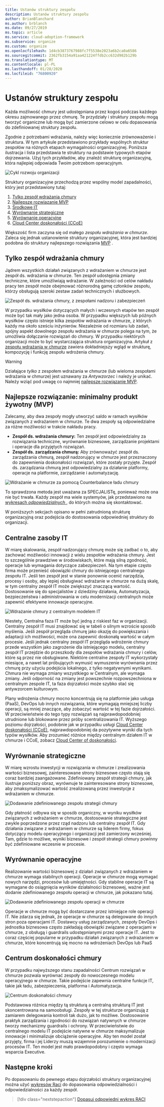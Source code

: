 ```yaml
---
title: Ustanów struktury zespołu
description: Ustanów struktury zespołu
author: BrianBlanchard
ms.author: brblanch
ms.date: 09/27/2019
ms.topic: article
ms.service: cloud-adoption-framework
ms.subservice: organize
ms.custom: organize
ms.openlocfilehash: 1d4cb3873767988fc7f5538e2023a6b2ca0a6586
ms.sourcegitcommit: 2362fb3154a91aa421224ffdb2cc632d982b129b
ms.translationtype: MT
ms.contentlocale: pl-PL
ms.lasthandoff: 01/28/2020
ms.locfileid: "76800920"
---
```

# <a name="establish-team-structures"></a>Ustanów struktury zespołu

Każda możliwość chmury jest udostępniana przez kogoś podczas każdego okresu zajmowanego przez chmurę. Te przydziały i struktury zespołu mogą tworzyć organiczne lub mogą być zamierzone celowo w celu dopasowania do zdefiniowanej struktury zespołu.

Zgodnie z potrzebami wdrażania, należy więc koniecznie zrównoważenie i struktura. W tym artykule przedstawiono przykłady wspólnych struktur zespołów na różnych etapach wymagalności organizacyjnej. Poniższa ilustracja i lista przedstawia te struktury na podstawie typowych etapów dojrzewania. Użyj tych przykładów, aby znaleźć strukturę organizacyjną, która najlepiej odpowiada Twoim potrzebom operacyjnym.

![Cykl rozwoju organizacji](../_images/ready/org-ready-maturity.png)

Struktury organizacyjne przechodzą przez wspólny model zapadalności, który jest przedstawiony tutaj:

1. [Tylko zespół wdrażania chmury](#cloud-adoption-team-only)
2. [Najlepsze rozwiązanie MVP](#best-practice-minimum-viable-product-mvp)
3. [Środkowe IT](#central-it)
4. [Wyrównanie strategiczne](#strategic-alignment)
5. [Wyrównanie operacyjne](#operational-alignment)
6. [Cloud Center doskonałości (CCoE)](#cloud-center-of-excellence)

Większość firm zaczyna się od małego *zespołu wdrażania w chmurze*. Zaleca się jednak ustanowienie struktury organizacyjnej, która jest bardziej podobna do struktury najlepszego rozwiązania [MVP](#best-practice-minimum-viable-product-mvp) .

## <a name="cloud-adoption-team-only"></a>Tylko zespół wdrażania chmury

Jądrem wszystkich działań związanych z wdrażaniem w chmurze jest zespół ds. wdrażania w chmurze. Ten zespół udostępnia zmiany techniczne, które umożliwiają wdrażanie. W zależności od celów nakładu pracy ten zespół może obejmować różnorodną gamę członków zespołu, którzy obsługują szeroki zestaw zadań technicznych i służbowych.

![Zespół ds. wdrażania chmury, z zespołami nadzoru i zabezpieczeń](../_images/ready/org-ready-adoption-only.png)

W przypadku wysiłków dotyczących małych i wczesnych etapów ten zespół może być tak mały jako jedna osoba. W przypadku większych lub późnych wysiłków często istnieje kilka zespołów wdrażania w chmurze, z których każdy ma około sześciu inżynierów. Niezależnie od rozmiaru lub zadań, spójny aspekt dowolnego zespołu wdrażania w chmurze polega na tym, że umożliwia dołączanie rozwiązań do chmury. W przypadku niektórych organizacji może to być wystarczająca struktura organizacyjna. Artykuł z [zespołu wdrażania w chmurze](./cloud-adoption.md) zawiera dokładniejszy wgląd w strukturę, kompozycję i funkcję zespołu wdrożenia chmury.

> [!WARNING]
> Działające *tylko* z zespołem wdrażania w chmurze (lub wieloma zespołami wdrażania w chmurze) jest uznawany za *Antywzorzec* i należy je unikać. Należy wziąć pod uwagę co najmniej [najlepsze rozwiązanie MVP](#best-practice-minimum-viable-product-mvp).

## <a name="best-practice-minimum-viable-product-mvp"></a>Najlepsze rozwiązanie: minimalny produkt żywotny (MVP)

Zalecamy, aby dwa zespoły mogły utworzyć saldo w ramach wysiłków związanych z wdrażaniem w chmurze. Te dwa zespoły są odpowiedzialne za różne możliwości w trakcie nakładu pracy.

- **Zespół ds. wdrażania chmury:** Ten zespół jest odpowiedzialny za rozwiązania techniczne, wyrównanie biznesowe, zarządzanie projektami i operacje dla przyjętych rozwiązań.
- **Zespół ds. zarządzania chmurą:** Aby zrównoważyć zespół ds. zarządzania chmurą, zespół nadzorujący w chmurze jest przeznaczony do zapewnienia doskonałości rozwiązań, które zostały przyjęte. Zespół ds. zarządzania chmurą jest odpowiedzialny za działanie platformy, operacje na platformie, zarządzanie i automatyzację.

![Wdrażanie w chmurze za pomocą Counterbalance ładu chmury](../_images/ready/org-ready-best-practice.png)

To sprawdzona metoda jest uważana za SPECJALISTę, ponieważ może ona nie być trwała. Każdy zespół ma wiele systemyów, jak przedstawiono na [wykresach *odpowiedzialnych* ](./raci-alignment.md), do których można się skontaktować.

W poniższych sekcjach opisano w pełni zatrudnioną strukturę organizacyjną oraz podejścia do dostosowania odpowiedniej struktury do organizacji.

## <a name="central-it"></a>Centralne zasoby IT

W miarę skalowania, zespół nadzorujący chmurę może się zadbać o to, aby zachować możliwości innowacji z wielu zespołów wdrażania chmury. Jest to szczególnie prawdziwe w środowiskach, które mają silną zgodność, operacje lub wymagania dotyczące zabezpieczeń. Na tym etapie często firma może przenieść obowiązki chmury do istniejącego centralnego zespołu IT. Jeśli ten zespół jest w stanie ponownie ocenić narzędzia, procesy i osoby, aby lepiej obsługiwać wdrażanie w chmurze na dużą skalę, w tym centralny zespół IT może zwiększyć znaczącą wartość. Dostosowanie się do specjalistów z dziedziny działania, Automatyzacja, bezpieczeństwa i administrowania w celu modernizacji centralnych może zapewnić efektywne innowacje operacyjne.

![Wdrażanie chmury z centralnym modelem IT](../_images/ready/org-ready-central-it.png)

Niestety, Centralna faza IT może być jedną z riskiest faz w organizacji. Centralny zespół IT musi znajdować się w tabeli o silnym wzroście sposób myślenia. Jeśli zespół przegląda chmurę jako okazję do powiększania i adaptacji ich możliwości, może ona zapewnić doskonałą wartość w całym procesie. Jeśli jednak centralny zespół IT przegląda wdrożenie chmury przede wszystkim jako zagrożenie dla istniejącego modelu, centralny zespół IT przejdzie do przeszkody dla zespołów wdrażania chmury i celów, które są przez nie obsługiwane. Niektóre centralne zespoły IT wykorzystały miesiące, a nawet lat próbujących wymusić wymuszenie wyrównania przez chmurę przy użyciu podejścia lokalnego, z tylko negatywnymi wynikami. Chmura nie wymaga zmiany wszystkiego w Centralnym, ale wymaga zmiany. Jeśli odporność na zmiany jest powszechnie rozpowszechniona w centralnym zespole IT, ta faza dojrzałości może szybko stać się antywzorcem kulturowym.

Plany wdrożenia chmury mocno koncentrują się na platformie jako usługa (PaaS), DevOps lub innych rozwiązania, które wymagają mniejszej liczby operacji, są mniej znaczące, aby zobaczyć wartość w tej fazie dojrzałości. W przeciwieństwie do tego typy rozwiązań są najprawdopodobniej utrudnione lub blokowane przez próby scentralizowania IT. Wyższego poziomu dojrzałości, podobnie jak w przypadku usługi [Cloud Center doskonałości (CCoE)](#cloud-center-of-excellence), najprawdopodobniej da pozytywne wyniki dla tych typów wysiłków. Aby zrozumieć różnice między centralnym działem IT w chmurze i CCoE, zobacz [Cloud Center of doskonałości](./cloud-center-of-excellence.md).

## <a name="strategic-alignment"></a>Wyrównanie strategiczne

W miarę wzrostu inwestycji w rozwiązania w chmurze i zrealizowania wartości biznesowej, zainteresowane strony biznesowe często stają się coraz bardziej zaangażowane. Zdefiniowany zespół strategii chmury, jak ilustruje poniższy obraz, wyrównuje te zainteresowane strony biznesowe, aby zmaksymalizować wartość zrealizowaną przez inwestycje z wdrażaniem w chmurze.

![Dodawanie zdefiniowanego zespołu strategii chmury](../_images/ready/org-ready-strategy-aligned.png)

Gdy płatność odbywa się w sposób organiczny, w wyniku wysiłków związanych z wdrażaniem w chmurze, dostosowanie strategiczne jest zwykle poprzedzone przez rząd nadzoru lub centralny zespół IT. Gdy działania związane z wdrażaniem w chmurze są liderem firmy, fokus dotyczący modelu operacyjnego i organizacji jest zamierzony wcześniej. Tam, gdzie to możliwe, wyniki biznesowe i zespół strategii chmury powinny być zdefiniowane wczesnie w procesie.

## <a name="operational-alignment"></a>Wyrównanie operacyjne

Realizowanie wartości biznesowej z działań związanych z wdrażaniem w chmurze wymaga stabilnych operacji. Operacje w chmurze mogą wymagać nowych narzędzi, procesów lub umiejętności. Gdy stabilne operacje IT są wymagane do osiągnięcia wyników działalności biznesowej, ważne jest dodanie zdefiniowanego zespołu operacji w chmurze, jak pokazano tutaj.

![Dodawanie zdefiniowanego zespołu operacji w chmurze](../_images/ready/org-ready-operations-aligned.png)

Operacje w chmurze mogą być dostarczane przez istniejące role operacji IT. Nie zdarza się jednak, że operacje w chmurze są delegowane do innych stron poza operacjami IT. Dostawcy usług zarządzanych, zespoły DevOps i jednostka biznesowa często zakładają obowiązki związane z operacjami w chmurze, z obsługą i guardrails udostępnianymi przez operacje IT. Jest to coraz częściej popularne w przypadku działań związanych z wdrażaniem w chmurze, które koncentrują się mocno na wdrożeniach DevOps lub PaaS

## <a name="cloud-center-of-excellence"></a>Centrum doskonałości chmury

W przypadku najwyższego stanu zapadalności Centrum rozwiązań w chmurze pozwala wyrównać zespoły do nowoczesnego modelu operacyjnego w chmurze. Takie podejście zapewnia centralne funkcje IT, takie jak ładu, zabezpieczenia, platforma i Automatyzacja.

![Centrum doskonałości chmury](../_images/ready/org-ready-ccoe.png)

Podstawowa różnica między tą strukturą a centralną strukturą IT jest skoncentrowana na samoobsługi. Zespoły w tej strukturze organizują z zamiarem delegowania kontroli tak dużo, jak to możliwe. Dostosowanie praktyk zarządzania i zgodności do rozwiązań natywnych w chmurze tworzy mechanizmy guardrails i ochrony. W przeciwieństwie do centralnego modelu IT podejście natywne w chmurze maksymalizuje innowacje i minimalizuje obciążenie operacyjne. Aby ten model został przyjęty, firma i jej Liderzy muszą wzajemnie porozumienie o modernizacji procesów IT. Ten model jest mało prawdopodobny i często wymaga wsparcia Executive.

## <a name="next-steps"></a>Następne kroki

Po dopasowaniu do pewnego etapu dojrzałości struktury organizacyjnej można użyć [wykresów Raci](./raci-alignment.md) do dopasowania odpowiedzialności i odpowiedzialności za każdy zespół.

> [!div class="nextstepaction"]
> [Dopasuj odpowiedni wykres RACI](./raci-alignment.md)
